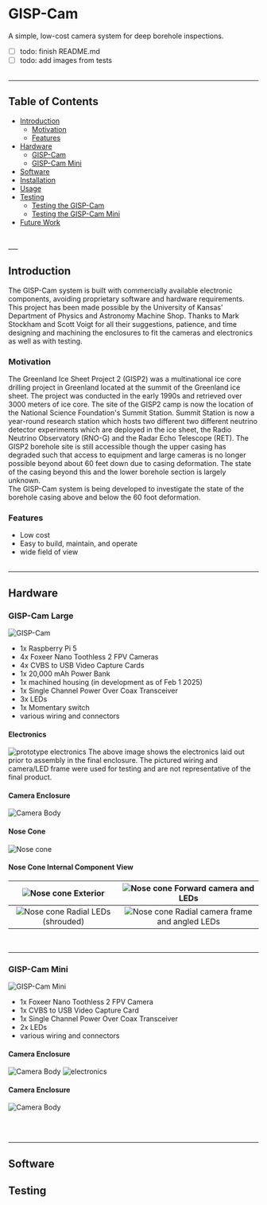 # GISP-Cam
A simple, low-cost camera system for deep borehole inspections.
- [ ] todo: finish README.md
- [ ] todo: add images from tests
<br><br>
___
## Table of Contents
- [Introduction](#introduction)
  - [Motivation](#motivation)
  - [Features](#features)
- [Hardware](#hardware)
  - [GISP-Cam](#gisp-cam)
  - [GISP-Cam Mini](#gisp-cam-mini)
- [Software](#software)
- [Installation](#installation)
- [Usage](#usage)
- [Testing](#testing)
  - [Testing the GISP-Cam](#testing-the-gisp-cam)
  - [Testing the GISP-Cam Mini](#testing-the-gisp-cam-mini)
- [Future Work](#future-work)
<br>
___

## Introduction
The GISP-Cam system is built with commercially available electronic components, avoiding proprietary software and hardware
requirements. 
This project has been made possible by the University of Kansas' Department of Physics and Astronomy Machine Shop. Thanks to Mark Stockham and Scott Voigt for all their suggestions, patience, and time designing and machining the enclosures to fit the cameras and electronics as well as with testing.

### Motivation
The Greenland Ice Sheet Project 2 (GISP2) was a multinational ice core drilling project in Greenland located at the summit
of the Greenland ice sheet. The project was conducted in the early 1990s and retrieved over 3000 meters of ice core.
The site of the GISP2 camp is now the location of the National Science Foundation's Summit Station. Summit Station is
now a year-round research station which hosts two different two different neutrino detector experiments which are 
deployed in the ice sheet, the Radio Neutrino Observatory (RNO-G) and the Radar Echo Telescope (RET). The GISP2 borehole
site is still accessible though the upper casing has degraded such that access to equipment and large cameras is no longer
possible beyond about 60 feet down due to casing deformation. The state of the casing beyond this and the lower borehole
section is largely unknown.
<br>
The GISP-Cam system is being developed to investigate the state of the borehole casing above and below the 60 foot 
deformation.

### Features
- Low cost
- Easy to build, maintain, and operate
- wide field of view
<br><br>
___
## Hardware

### GISP-Cam Large

![GISP-Cam](images/Maxi_Cam_Diagram.jpg)

- 1x Raspberry Pi 5
- 4x Foxeer Nano Toothless 2 FPV Cameras
- 4x CVBS to USB Video Capture Cards
- 1x 20,000 mAh Power Bank
- 1x machined housing (in development as of Feb 1 2025)
- 1x Single Channel Power Over Coax Transceiver
- 3x LEDs
- 1x Momentary switch
- various wiring and connectors
#### Electronics
![prototype electronics](images/maxi_cam_electronics.JPEG)
The above image shows the electronics laid out prior to assembly in the final enclosure. The pictured wiring and camera/LED frame were used for testing and are not representative of the final product.

#### Camera Enclosure
![Camera Body](images/maxi_body.JPEG)

#### Nose Cone
![Nose cone](images/maxi_nosecone.JPEG)

#### Nose Cone Internal Component View 
![Nose cone](images/nose1.png) Exterior |  ![Nose cone](images/nose2.png) Forward camera and LEDs
:-------------------------:|:-------------------------:
![Nose cone](images/nose3.png) Radial LEDs (shrouded) |  ![Nose cone](images/nose4.png) Radial camera frame and angled LEDs

<br>

___

### GISP-Cam Mini

![GISP-Cam Mini](images/Mini_Cam_Diagram.jpg)
- 1x Foxeer Nano Toothless 2 FPV Camera
- 1x CVBS to USB Video Capture Card
- 1x Single Channel Power Over Coax Transceiver
- 2x LEDs
- various wiring and connectors

#### Camera Enclosure
![Camera Body](images/mini_tube.png)
![electronics](images/mini_no_tube.png)

#### Camera Enclosure
![Camera Body](images/mini_cam_electronics.JPEG)

<br><br>
___

## Software


## Testing



